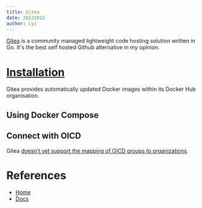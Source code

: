 ```yaml
---
title: Gitea
date: 20221012
author: Lyz
---
```


[Gitea](https://gitea.io/en-us/) is a community managed lightweight code hosting
solution written in Go. It's the best self hosted Github alternative in my
opinion.

# [Installation](https://docs.gitea.io/en-us/install-with-docker-rootless/)

Gitea provides automatically updated Docker images within its Docker Hub
organisation.

## Using Docker Compose


## Connect with OICD

Gitea [doesn't yet support the mapping of OICD groups to
organizations](https://github.com/go-gitea/gitea/issues/10016).

# References

* [Home](https://gitea.io/en-us/)
* [Docs](https://docs.gitea.io/en-us/)
